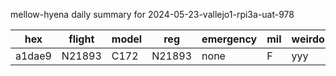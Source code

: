 mellow-hyena daily summary for 2024-05-23-vallejo1-rpi3a-uat-978

|hex|flight|model|reg|emergency|mil|weirdo|
|--|--|--|--|--|--|--|
|a1dae9|N21893|C172|N21893|none|F|yyy|
